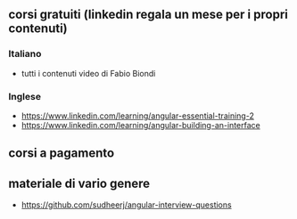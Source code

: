 ## corsi gratuiti (linkedin regala un mese per i propri contenuti)
### Italiano
 - tutti i contenuti video di Fabio Biondi
### Inglese
 - https://www.linkedin.com/learning/angular-essential-training-2
 - https://www.linkedin.com/learning/angular-building-an-interface
## corsi a pagamento

## materiale di vario genere
 - https://github.com/sudheerj/angular-interview-questions
